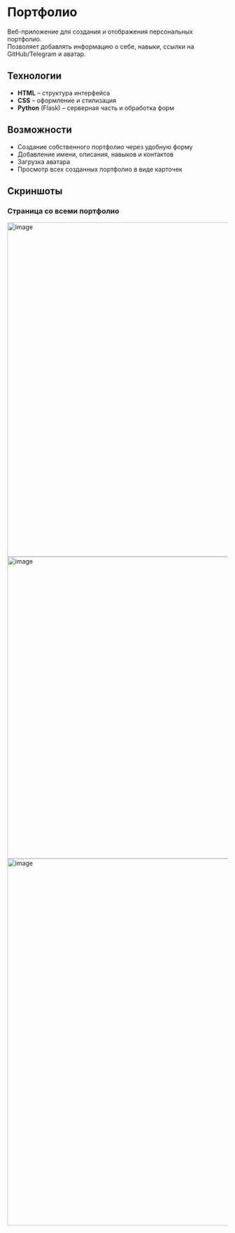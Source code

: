# Портфолио

Веб-приложение для создания и отображения персональных портфолио.  
Позволяет добавлять информацию о себе, навыки, ссылки на GitHub/Telegram и аватар.  

## Технологии
- **HTML** – структура интерфейса  
- **CSS** – оформление и стилизация  
- **Python** (Flask) – серверная часть и обработка форм  

## Возможности
- Создание собственного портфолио через удобную форму  
- Добавление имени, описания, навыков и контактов  
- Загрузка аватара  
- Просмотр всех созданных портфолио в виде карточек  

## Скриншоты
### Страница со всеми портфолио
<img width="1235" height="763" alt="image" src="https://github.com/user-attachments/assets/b97356f6-3809-49eb-b3c5-3d0ded7f9140" />
<img width="1062" height="689" alt="image" src="https://github.com/user-attachments/assets/4753450e-d3be-469d-82d8-f9cb576bf408" />
<img width="726" height="838" alt="image" src="https://github.com/user-attachments/assets/05cd6af1-dce6-47b6-ae7e-04c0dde8b04d" />


